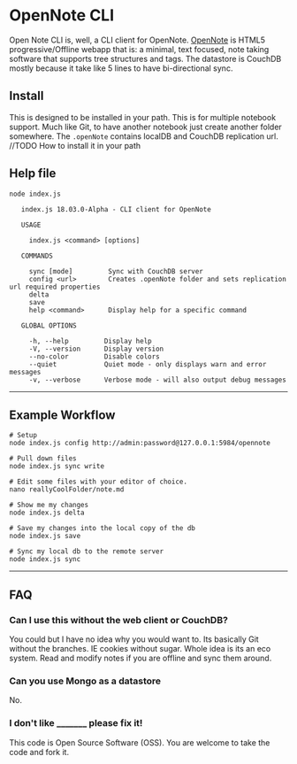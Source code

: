 # OpenNote CLI

Open Note CLI is, well, a CLI client for OpenNote.
[OpenNote](https://github.com/FoxUSA/OpenNote/) is HTML5 progressive/Offline webapp that is: a minimal, text focused, note taking software that supports tree structures and tags. The datastore is CouchDB mostly because it take like 5 lines to have bi-directional sync.

## Install

This is designed to be installed in your path. This is for multiple notebook support. Much like Git, to have another notebook just create another folder somewhere. The `.openNote` contains localDB and CouchDB replication url.
//TODO How to install it in your path

## Help file
```
node index.js

   index.js 18.03.0-Alpha - CLI client for OpenNote

   USAGE

     index.js <command> [options]

   COMMANDS

     sync [mode]         Sync with CouchDB server                                             
     config <url>        Creates .openNote folder and sets replication url required properties
     delta                                                                                    
     save                                                                                     
     help <command>      Display help for a specific command                                  

   GLOBAL OPTIONS

     -h, --help         Display help                                      
     -V, --version      Display version                                   
     --no-color         Disable colors                                    
     --quiet            Quiet mode - only displays warn and error messages
     -v, --verbose      Verbose mode - will also output debug messages    

```

---

## Example Workflow
```
# Setup
node index.js config http://admin:password@127.0.0.1:5984/opennote

# Pull down files
node index.js sync write

# Edit some files with your editor of choice.
nano reallyCoolFolder/note.md

# Show me my changes
node index.js delta

# Save my changes into the local copy of the db
node index.js save

# Sync my local db to the remote server
node index.js sync

```

---

## FAQ
### Can I use this without the web client or CouchDB?
You could but I have no idea why you would want to. Its basically Git without the branches. IE cookies without sugar. Whole idea is its an eco system. Read and modify notes if you are offline and sync them around.

### Can you use Mongo as a datastore
No.

### I don't like _______ please fix it!
This code is Open Source Software (OSS). You are welcome to take the code and fork it.

